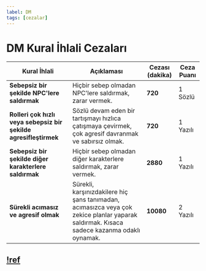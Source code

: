 ```yaml
---
label: DM
tags: [cezalar]
---
```


# DM Kural İhlali Cezaları

| Kural İhlali                                                     | Açıklaması                                                                                                                                | Cezası (dakika) | Ceza Puanı |
| ---------------------------------------------------------------- | ----------------------------------------------------------------------------------------------------------------------------------------- | --------------- | ---------- |
| **Sebepsiz bir şekilde NPC'lere saldırmak**                      | Hiçbir sebep olmadan NPC'lere saldırmak, zarar vermek.                                                                                    | **720**         | 1 Sözlü    |
| **Rolleri çok hızlı veya sebepsiz bir şekilde agresifleştirmek** | Sözlü devam eden bir tartışmayı hızlıca çatışmaya çevirmek, çok agresif davranmak ve sabırsız olmak.                                      | **720**         | 1 Yazılı   |
| **Sebepsiz bir şekilde diğer karakterlere saldırmak**            | Hiçbir sebep olmadan diğer karakterlere saldırmak, zarar vermek.                                                                          | **2880**        | 1 Yazılı   |
| **Sürekli acımasız ve agresif olmak**                            | Sürekli, karşınızdakilere hiç şans tanımadan, acımasızca veya çok zekice planlar yaparak saldırmak. Kısaca sadece kazanma odaklı oynamak. | **10080**       | 2 Yazılı   |

## [!ref](/rules/terminology/dm.md)
